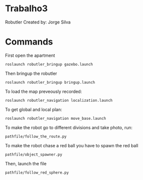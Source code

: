 # Trabalho3
Robutler
Created by: Jorge Silva

# Commands
First open the apartment
```
roslaunch robutler_bringup gazebo.launch 
```
Then bringup the robutler
```
roslaunch robutler_bringup bringup.launch 
```
To load the map preveously recorded:
```
roslaunch robutler_navigation localization.launch
```
To get global and local plan:
```
roslaunch robutler_navigation move_base.launch
```
To make the robot go to different divisions and take photo, run:
```
pathfile/follow_the_route.py
```
To make the robot chase a red ball you have to spawn the red ball
```
pathfile/object_spawner.py
```
Then, launch the file
```
pathfile/follow_red_sphere.py
```
